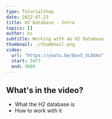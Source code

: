 ```yaml
---
type: TutorialStep
date: 2022-07-23
title: H2 Database - Intro
topics: []
author: hs
subtitle: Working with an H2 Database.
thumbnail: ./thumbnail.png
video:
  url: "https://youtu.be/QuvS_VLbGko"
  start: 3477
  end: 3609
---
```


## What's in the video?

- What the H2 database is
- How to work with it
